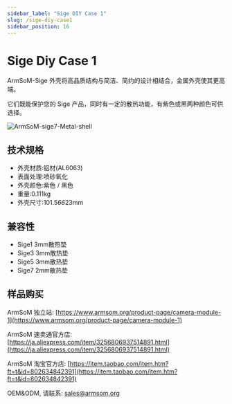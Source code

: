 ```yaml
---
sidebar_label: "Sige DIY Case 1"
slug: /sige-diy-case1
sidebar_position: 16
---
```


# Sige Diy Case 1

ArmSoM-Sige 外壳将高品质结构与简洁、简约的设计相结合，金属外壳使其更高端。

它们既能保护您的 Sige 产品，同时有一定的散热功能，有紫色或黑两种颜色可供选择。

![ArmSoM-sige7-Metal-shell](/img/sige/sige7-Metal-shell.jpeg)

## 技术规格

- 外壳材质:铝材(AL6063)
- 表面处理:喷砂氧化
- 外壳颜色:紫色 / 黑色
- 重量:0.111kg
- 外壳尺寸:101.5*66*23mm

## 兼容性

- Sige1 3mm散热垫
- Sige3 3mm散热垫
- Sige5 3mm散热垫
- Sige7 2mm散热垫


## 样品购买
ArmSoM 独立站: [https://www.armsom.org/product-page/camera-module-1](https://www.armsom.org/product-page/camera-module-1)
 
ArmSoM 速卖通官方店: [https://ja.aliexpress.com/item/3256806937514891.html](https://ja.aliexpress.com/item/3256806937514891.html) 

ArmSoM 淘宝官方店: [https://item.taobao.com/item.htm?ft=t&id=802634842391](https://item.taobao.com/item.htm?ft=t&id=802634842391)

OEM&ODM,  请联系: sales@armsom.org